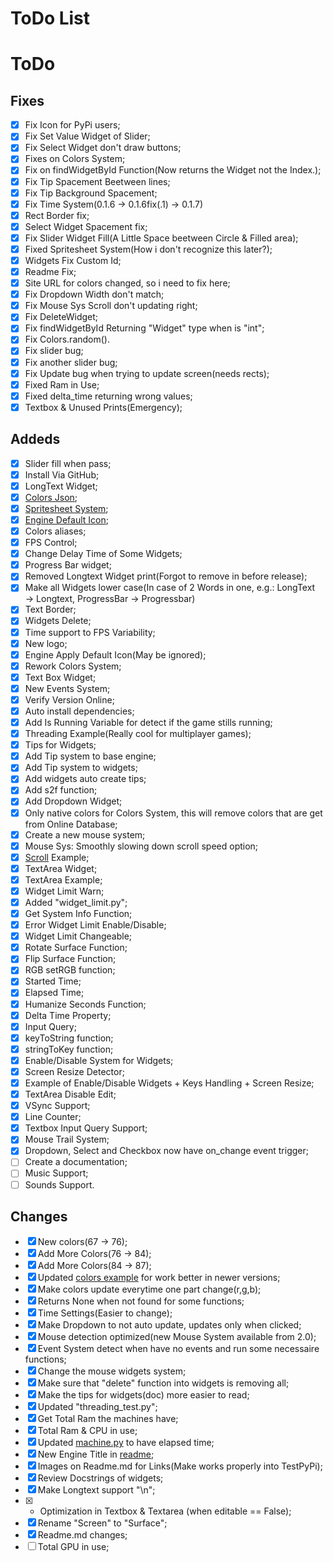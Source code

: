 # ToDo List

# ToDo
## Fixes
- [x] Fix Icon for PyPi users;
- [x] Fix Set Value Widget of Slider;
- [x] Fix Select Widget don't draw buttons;
- [x] Fixes on Colors System;
- [x] Fix on findWidgetById Function(Now returns the Widget not the Index.);
- [x] Fix Tip Spacement Beetween lines;
- [x] Fix Tip Background Spacement;
- [x] Fix Time System(0.1.6 → 0.1.6fix(.1) → 0.1.7)
- [x] Rect Border fix;
- [x] Select Widget Spacement fix;
- [x] Fix Slider Widget Fill(A Little Space beetween Circle & Filled area);
- [x] Fixed Spritesheet System(How i don't recognize this later?);
- [x] Widgets Fix Custom Id;
- [x] Readme Fix;
- [x] Site URL for colors changed, so i need to fix here;
- [x] Fix Dropdown Width don't match;
- [x] Fix Mouse Sys Scroll don't updating right;
- [x] Fix DeleteWidget;
- [x] Fix findWidgetById Returning "Widget" type when is "int";
- [x] Fix Colors.random().
- [x] Fix slider bug;
- [x] Fix another slider bug;
- [x] Fix Update bug when trying to update screen(needs rects);
- [x] Fixed Ram in Use;
- [x] Fixed delta_time returning wrong values;
- [x] Textbox & Unused Prints(Emergency);

## Addeds
- [x] Slider fill when pass;
- [x] Install Via GitHub;
- [x] LongText Widget;
- [x] [Colors Json](https://mrjuaumbr.github.io/data/colors.json);
- [x] [Spritesheet System](https://www.pygame.org/wiki/Spritesheet);
- [x] [Engine Default Icon](./engine-icon.png);
- [x] Colors aliases;
- [x] FPS Control;
- [x] Change Delay Time of Some Widgets;
- [x] Progress Bar widget;
- [x] Removed Longtext Widget print(Forgot to remove in before release);
- [x] Make all Widgets lower case(In case of 2 Words in one, e.g.: LongText → Longtext, ProgressBar → Progressbar)
- [x] Text Border;
- [x] Widgets Delete;
- [x] Time support to FPS Variability;
- [x] New logo;
- [x] Engine Apply Default Icon(May be ignored);
- [x] Rework Colors System;
- [x] Text Box Widget;
- [x] New Events System;
- [x] Verify Version Online;
- [x] Auto install dependencies;
- [x] Add Is Running Variable for detect if the game stills running;
- [x] Threading Example(Really cool for multiplayer games);
- [x] Tips for Widgets;
- [x] Add Tip system to base engine;
- [x] Add Tip system to widgets;
- [x] Add widgets auto create tips;
- [x] Add s2f function;
- [x] Add Dropdown Widget;
- [x] Only native colors for Colors System, this will remove colors that are get from Online Database;
- [x] Create a new mouse system;
- [x] Mouse Sys: Smoothly slowing down scroll speed option;
- [x] [Scroll](./examples/scroll.py) Example;
- [x] TextArea Widget;
- [x] TextArea Example;
- [x] Widget Limit Warn;
- [x] Added "widget_limit.py";
- [x] Get System Info Function;
- [x] Error Widget Limit Enable/Disable;
- [x] Widget Limit Changeable;
- [x] Rotate Surface Function;
- [x] Flip Surface Function;
- [x] RGB setRGB function;
- [x] Started Time;
- [x] Elapsed Time;
- [x] Humanize Seconds Function;
- [x] Delta Time Property;
- [x] Input Query;
- [x] keyToString function;
- [x] stringToKey function;
- [x] Enable/Disable System for Widgets;
- [x] Screen Resize Detector;
- [x] Example of Enable/Disable Widgets + Keys Handling + Screen Resize;
- [x] TextArea Disable Edit;
- [x] VSync Support;
- [x] Line Counter;
- [x] Textbox Input Query Support;
- [x] Mouse Trail System;
- [x] Dropdown, Select and Checkbox now have on_change event trigger;
- [ ] Create a documentation;
- [ ] Music Support;
- [ ] Sounds Support.

## Changes
- [x] New colors(67 → 76);
- [x] Add More Colors(76 → 84);
- [x] Add More Colors(84 → 87);
- [x] Updated [colors example](./examples/colors.py) for work better in newer versions;
- [x] Make colors update everytime one part change(r,g,b);
- [x] Returns None when not found for some functions;
- [x] Time Settings(Easier to change);
- [x] Make Dropdown to not auto update, updates only when clicked;
- [x] Mouse detection optimized(new Mouse System available from 2.0);
- [x] Event System detect when have no events and run some necessaire functions;
- [x] Change the mouse widgets system;
- [x] Make sure that "delete" function into widgets is removing all;
- [x] Make the tips for widgets(doc) more easier to read;
- [x] Updated "threading_test.py";
- [x] Get Total Ram the machines have;
- [x] Total Ram & CPU in use;
- [x] Updated [machine.py](./examples/machine.py) to have elapsed time;
- [x] New Engine Title in [readme](./readme.md);
- [x] Images on Readme.md for Links(Make works properly into TestPyPi);
- [x] Review Docstrings of widgets;
- [x] Make Longtext support "\n";
- [x] + Optimization in Textbox & Textarea (when editable == False);
- [x] Rename "Screen" to "Surface";
- [x] Readme.md changes;
- [ ] Total GPU in use;